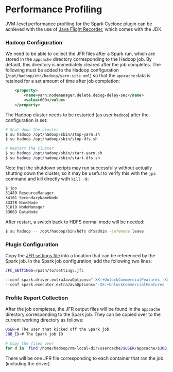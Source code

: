 # Performance Profiling

JVM-level performance profiling for the Spark Cyclone plugin can be achieved
with the use of [Java Flight Recorder](https://docs.oracle.com/javacomponents/jmc-5-4/jfr-runtime-guide/about.htm#JFRUH170),
which comes with the JDK.

### Hadoop Configuration

We need to be able to collect the JFR files after a Spark run, which are
stored in the `appcache` directory corresponding to the Hadoop job.  By default,
this directory is immediately cleared after the job completes.  The following
must be added to the Hadoop configuration (`/opt/hadoop/etc/hadoop/yarn-site.xml`)
so that the `appcache` data is retained for a set amount of time after job
completion:

```xml
    <property>
        <name>yarn.nodemanager.delete.debug-delay-sec</name>
        <value>600</value>
    </property>
```

The Hadoop cluster needs to be restarted (as user `hadoop`) after the
configuration is set:

```sh
# Shut down the cluster
$ su hadoop /opt/hadoop/sbin/stop-yarn.sh
$ su hadoop /opt/hadoop/sbin/stop-dfs.sh

# Restart the cluster
$ su hadoop /opt/hadoop/sbin/start-yarn.sh
$ su hadoop /opt/hadoop/sbin/start-dfs.sh
```

Note that the shutdown scripts may run successfully without actually shutting
down the cluster, so it may be useful to verify this with the `jps` command and
kill directly with `kill -9`:

```sh
$ jps
31489 ResourceManager
34161 SecondaryNameNode
33378 NameNode
31818 NodeManager
33663 DataNode
```

After restart, a switch back to HDFS normal mode will be needed:

```sh
$ su hadoop -- /opt/hadoop/bin/hdfs dfsadmin -safemode leave
```

### Plugin Configuration

Copy the [JFR settings file](../src/main/resources/profiling/settings.jfc)
into a location that can be referenced by the Spark job.  In the Spark job
configuration, add the following two lines:

```sh
JFC_SETTINGS=/path/to/settings.jfc

--conf spark.driver.extraJavaOptions="-XX:+UnlockCommercialFeatures -XX:+FlightRecorder -XX:StartFlightRecording=duration=600s,settings=$JFC_SETTINGS, filename=driver_events.jfr"
--conf spark.executor.extraJavaOptions="-XX:+UnlockCommercialFeatures -XX:+FlightRecorder -XX:StartFlightRecording=duration=600s,settings=$JFC_SETTINGS,filename=executor.jfr"
```

### Profile Report Collection

After the job completes, the JFR output files will be found in the `appcache`
directory corresponding to the Spark job.  They can be copied over to the
current working directory as follows:

```sh
USER=# The user that kicked off the Spark job
JOB_ID=# The Spark job ID

# Copy the files over
for d in `find /home/hadoop/nm-local-dir/usercache/$USER/appcache/$JOB_ID -iname '*.jfr' | grep -v tmp | xargs dirname`; do cp $d/executor.jfr `basename $d`.jfr ; done
```

There will be one JFR file corresponding to each container that ran the job
(including the driver).
